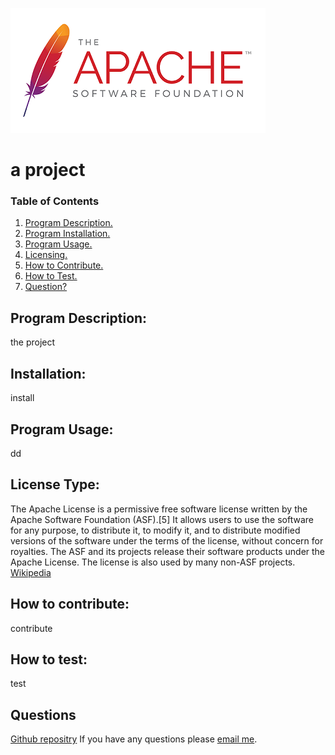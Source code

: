 
  ![CCO Logo](./utils/apache.png)
  # a project
  ### Table of Contents
  1. [Program Description.](#description)
  2. [Program Installation.](#installation)
  3. [Program Usage.](#usage)
  4. [Licensing.](#license)
  5. [How to Contribute.](#contribute)
  6. [How to Test.](#test)
  7. [Question?](#quests)
  
  ## Program Description:
  <a name="description"></a>
  the project
  
  ## Installation:
  <a name="installation"></a>
  install
  
  ## Program Usage:
  <a name='usage'></a>
  dd
  
  ## License Type: 
  <a name="license"></a>
  The Apache License is a permissive free software license written by the Apache Software Foundation (ASF).[5] It allows users to use the software for any purpose, to distribute it, to modify it, and to distribute modified versions of the software under the terms of the license, without concern for royalties. The ASF and its projects release their software products under the Apache License. The license is also used by many non-ASF projects.
  [Wikipedia](https://en.wikipedia.org/wiki/Apache_License)
  
  ## How to contribute:
  <a name="contribute"></a>
  contribute
  
  ## How to test:
  <a name="test"></a>
  test
  
  ## Questions
  <a name="quests"></a>
  [Github repositry](https://github.com/jj)
  If you have any questions please [email me](mailto:dd). 
     
  
  